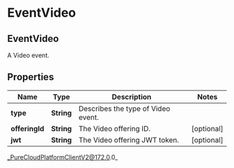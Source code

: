 # EventVideo

## EventVideo
A Video event.

## Properties

|Name | Type | Description | Notes|
|------------ | ------------- | ------------- | -------------|
| **type** | **String** | Describes the type of Video event. | |
| **offeringId** | **String** | The Video offering ID. | [optional] |
| **jwt** | **String** | The Video offering JWT token. | [optional] |



_PureCloudPlatformClientV2@172.0.0_
